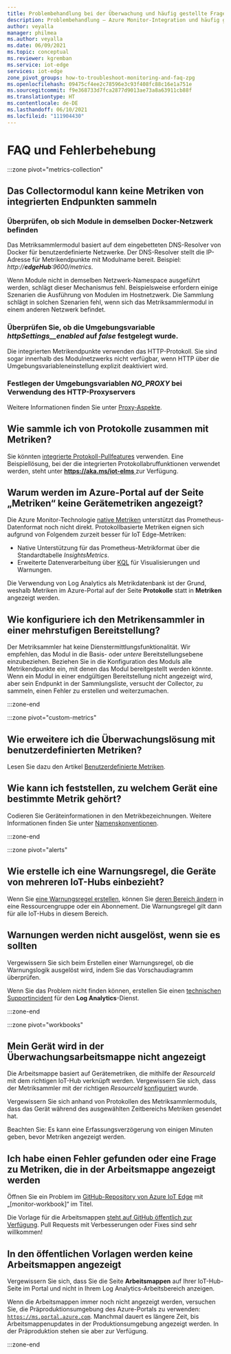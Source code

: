 ```yaml
---
title: Problembehandlung bei der Überwachung und häufig gestellte Fragen – Azure IoT Edge
description: Problembehandlung – Azure Monitor-Integration und häufig gestellte Fragen
author: veyalla
manager: philmea
ms.author: veyalla
ms.date: 06/09/2021
ms.topic: conceptual
ms.reviewer: kgremban
ms.service: iot-edge
services: iot-edge
zone_pivot_groups: how-to-troubleshoot-monitoring-and-faq-zpg
ms.openlocfilehash: 09475cf4ee2c78596e3c93f408fc88c16e1a751e
ms.sourcegitcommit: f9e368733d7fca2877d9013ae73a8a63911cb88f
ms.translationtype: HT
ms.contentlocale: de-DE
ms.lasthandoff: 06/10/2021
ms.locfileid: "111904430"
---
```

# <a name="faq-and-troubleshooting"></a>FAQ und Fehlerbehebung

:::zone pivot="metrics-collection"

## <a name="collector-module-is-unable-to-collect-metrics-from-built-in-endpoints"></a>Das Collectormodul kann keine Metriken von integrierten Endpunkten sammeln

### <a name="check-if-modules-are-on-the-same-docker-network"></a>Überprüfen, ob sich Module in demselben Docker-Netzwerk befinden

Das Metriksammlermodul basiert auf dem eingebetteten DNS-Resolver von Docker für benutzerdefinierte Netzwerke. Der DNS-Resolver stellt die IP-Adresse für Metrikendpunkte mit Modulname bereit. Beispiel: *http://**edgeHub**:9600/metrics*.

Wenn Module nicht in demselben Netzwerk-Namespace ausgeführt werden, schlägt dieser Mechanismus fehl. Beispielsweise erfordern einige Szenarien die Ausführung von Modulen im Hostnetzwerk. Die Sammlung schlägt in solchen Szenarien fehl, wenn sich das Metriksammlermodul in einem anderen Netzwerk befindet.

### <a name="verify-that-httpsettings__enabled-environment-variable-isnt-set-to-false"></a>Überprüfen Sie, ob die Umgebungsvariable *httpSettings__enabled* auf *false* festgelegt wurde.

Die integrierten Metrikendpunkte verwenden das HTTP-Protokoll. Sie sind sogar innerhalb des Modulnetzwerks nicht verfügbar, wenn HTTP über die Umgebungsvariableneinstellung explizit deaktiviert wird.

### <a name="set-no_proxy-environment-variable-if-using-http-proxy-server"></a>Festlegen der Umgebungsvariablen *NO_PROXY* bei Verwendung des HTTP-Proxyservers

Weitere Informationen finden Sie unter [Proxy-Aspekte](how-to-collect-and-transport-metrics.md#proxy-considerations).

## <a name="how-do-i-collect-logs-along-with-metrics"></a>Wie sammle ich von Protokolle zusammen mit Metriken?

Sie könnten [integrierte Protokoll-Pullfeatures](how-to-retrieve-iot-edge-logs.md) verwenden. Eine Beispiellösung, bei der die integrierten Protokollabruffunktionen verwendet werden, steht unter [ **https://aka.ms/iot-elms** ](https://aka.ms/iot-elms) zur Verfügung.

## <a name="why-cant-i-see-device-metrics-in-the-metrics-page-in-azure-portal"></a>Warum werden im Azure-Portal auf der Seite „Metriken“ keine Gerätemetriken angezeigt?

Die Azure Monitor-Technologie [native Metriken](../azure-monitor/essentials/data-platform-metrics.md) unterstützt das Prometheus-Datenformat noch nicht direkt. Protokollbasierte Metriken eignen sich aufgrund von Folgendem zurzeit besser für IoT Edge-Metriken:

* Native Unterstützung für das Prometheus-Metrikformat über die Standardtabelle *InsightsMetrics*.
* Erweiterte Datenverarbeitung über [KQL](https://aka.ms/kql) für Visualisierungen und Warnungen.

Die Verwendung von Log Analytics als Metrikdatenbank ist der Grund, weshalb Metriken im Azure-Portal auf der Seite **Protokolle** statt in **Metriken** angezeigt werden.

## <a name="how-do-i-configure-metrics-collector-in-a-layered-deployment"></a>Wie konfiguriere ich den Metrikensammler in einer mehrstufigen Bereitstellung?

Der Metriksammler hat keine Dienstermittlungsfunktionalität. Wir empfehlen, das Modul in die Basis- oder *untere* Bereitstellungsebene einzubeziehen. Beziehen Sie in die Konfiguration des Moduls alle Metrikendpunkte ein, mit denen das Modul bereitgestellt werden könnte. Wenn ein Modul in einer endgültigen Bereitstellung nicht angezeigt wird, aber sein Endpunkt in der Sammlungsliste, versucht der Collector, zu sammeln, einen Fehler zu erstellen und weiterzumachen.

:::zone-end

:::zone pivot="custom-metrics"

## <a name="how-do-i-augment-the-monitoring-solution-with-custom-metrics"></a>Wie erweitere ich die Überwachungslösung mit benutzerdefinierten Metriken?

Lesen Sie dazu den Artikel [Benutzerdefinierte Metriken](how-to-add-custom-metrics.md).

## <a name="how-can-i-tell-which-device-a-particular-metric-belongs-to"></a>Wie kann ich feststellen, zu welchem Gerät eine bestimmte Metrik gehört?

Codieren Sie Geräteinformationen in den Metrikbezeichnungen. Weitere Informationen finden Sie unter [Namenskonventionen](how-to-add-custom-metrics.md#naming-conventions).

:::zone-end

:::zone pivot="alerts"

## <a name="how-do-i-create-a-alert-rule-that-spans-devices-from-multiple-iot-hubs"></a>Wie erstelle ich eine Warnungsregel, die Geräte von mehreren IoT-Hubs einbezieht?

Wenn Sie [eine Warnungsregel erstellen](how-to-create-alerts.md#create-an-alert-rule), können Sie [deren Bereich ändern](how-to-create-alerts.md#select-alert-rule-scope) in eine Ressourcengruppe oder ein Abonnement. Die Warnungsregel gilt dann für alle IoT-Hubs in diesem Bereich.

## <a name="alerts-arent-firing-when-they-should"></a>Warnungen werden nicht ausgelöst, wenn sie es sollten

Vergewissern Sie sich beim Erstellen einer Warnungsregel, ob die Warnungslogik ausgelöst wird, indem Sie das Vorschaudiagramm überprüfen.

Wenn Sie das Problem nicht finden können, erstellen Sie einen [technischen Supportincident](https://azure.microsoft.com/support/create-ticket/) für den **Log Analytics**-Dienst.

:::zone-end

:::zone pivot="workbooks"

## <a name="my-device-isnt-showing-up-in-the-monitoring-workbook"></a>Mein Gerät wird in der Überwachungsarbeitsmappe nicht angezeigt

Die Arbeitsmappe basiert auf Gerätemetriken, die mithilfe der *ResourceId* mit dem richtigen IoT-Hub verknüpft werden. Vergewissern Sie sich, dass der Metriksammler mit der richtigen *ResourceId* [konfiguriert](how-to-collect-and-transport-metrics.md#metrics-collector-configuration) wurde.

Vergewissern Sie sich anhand von Protokollen des Metriksammlermoduls, dass das Gerät während des ausgewählten Zeitbereichs Metriken gesendet hat.

Beachten Sie: Es kann eine Erfassungsverzögerung von einigen Minuten geben, bevor Metriken angezeigt werden.

## <a name="i-found-a-bug-or-have-a-question-about-metrics-being-shown-in-the-workbook"></a>Ich habe einen Fehler gefunden oder eine Frage zu Metriken, die in der Arbeitsmappe angezeigt werden

Öffnen Sie ein Problem im [GitHub-Repository von Azure IoT Edge](https://github.com/azure/iotedge/issues) mit „[monitor-workbook]“ im Titel.

Die Vorlage für die Arbeitsmappen [steht auf GitHub öffentlich zur Verfügung](https://github.com/microsoft/Application-Insights-Workbooks/tree/master/Workbooks/IoTHub). Pull Requests mit Verbesserungen oder Fixes sind sehr willkommen!

## <a name="i-cannot-see-the-workbooks-in-the-public-templates"></a>In den öffentlichen Vorlagen werden keine Arbeitsmappen angezeigt

Vergewissern Sie sich, dass Sie die Seite **Arbeitsmappen** auf Ihrer IoT-Hub-Seite im Portal und nicht in Ihrem Log Analytics-Arbeitsbereich anzeigen.

Wenn die Arbeitsmappen immer noch nicht angezeigt werden, versuchen Sie, die Präproduktionsumgebung des Azure-Portals zu verwenden: [`https://ms.portal.azure.com`](https://ms.portal.azure.com). Manchmal dauert es längere Zeit, bis Arbeitsmappenupdates in der Produktionsumgebung angezeigt werden. In der Präproduktion stehen sie aber zur Verfügung.

:::zone-end
